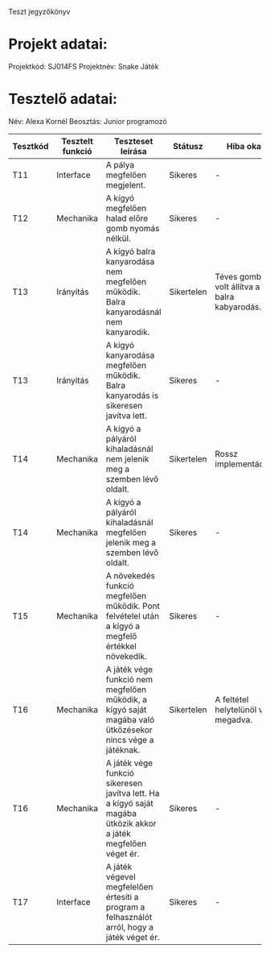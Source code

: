 Teszt jegyzőkönyv

# Projekt adatai:
Projektkód: SJ014FS
Projektnév: Snake Játék

# Tesztelő adatai:
Név: Alexa Kornél
Beosztás: Junior programozó

| Tesztkód | Tesztelt funkció | Teszteset leírása                                                                                              | Státusz     | Hiba oka                                      | időpont           |
|----------|------------------|----------------------------------------------------------------------------------------------------------------|-------------|-----------------------------------------------|-------------------|
| T11      | Interface        | A pálya megfelően megjelent.                                                                                   | Sikeres     | -                                             | 2020.10.07. 17:35 | 
| T12      | Mechanika        | A kígyó megfelően halad előre gomb nyomás nélkül.                                                              | Sikeres     | -                                             | 2020.10.07. 17:40 |
| T13      | Irányítás        | A kígyó balra kanyarodása nem megfelően működik. Balra kanyarodásnál nem kanyarodik.                           | Sikertelen  | Téves gombra volt állítva a balra kabyarodás. | 2020.10.07. 17:44 |
| T13      | Irányítás        | A kígyó kanyarodása megfelően működik. Balra kanyarodás is sikeresen javítva lett.                             | Sikeres     | -                                             | 2020.10.07. 17:50 |
| T14      | Mechanika        | A kígyó a pályáról kihaladásnál nem jelenik meg a szemben lévő oldalt.                                         | Sikertelen  | Rossz implementáció.                          | 2020.10.07. 17:55 |
| T14      | Mechanika        | A kígyó a pályáról kihaladásnál megfelően jelenik meg a szemben lévő oldalt.                                   | Sikeres     | -                                             | 2020.10.07. 18:02 |
| T15      | Mechanika        | A növekedés funkció megfelően működik. Pont felvételel után a kígyó a megfelő értékkel növekedik.              | Sikeres     | -                                             | 2020.10.07. 18:04 |
| T16      | Mechanika        | A játék vége funkció nem megfelően működik, a kígyó saját magába való ütközésekor nincs vége a játéknak.       | Sikertelen  | A feltétel helytelünöl volt megadva.          | 2020.10.07. 18:07 |
| T16      | Mechanika        | A játék vége funkció sikeresen javítva lett. Ha a kígyó saját magába ütközik akkor a játék megfelően véget ér. | Sikeres     | -                                             | 2020.10.07. 18:15 |
| T17      | Interface        | A játék végevel megfelelően értesíti a program a felhasználót arról, hogy a játék véget ér.                    | Sikeres     | -                                             | 2020.10.07. 18:18 |